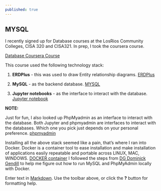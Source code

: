 ```yaml
---
published: true
---
```

## MYSQL

I recently signed up for Database courses at the LosRios Community Colleges, CISA 320 and CISA321.
In prep, I took the coursera course.

[Database Coursera Course](https://www.coursera.org/learn/analytics-mysql/lecture/wev1k/how-to-use-your-jupyter-account "Database Course")

This course used the following technology stack:

1. **ERDPlus** - this was used to draw Entity relationship diagrams. 
[ERDPlus](https://erdplus.com/standalone "ERDPlus")

2. **MySQL** - as the backend database.
[MYSQL](https://hub.docker.com/_/mysql "mysql")

3. **Jupyter notebooks** - as the interface to interact with the database.
[Jupyter notebook](https://jupyter-docker-stacks.readthedocs.io/en/latest/using/selecting.html "JUPYTER NOTEBOOK")


**NOTE:**

Just for fun, I also looked up PhpMyadmin as an interface to interact with the database. Both Jupyter and phpmyadmin are interfaces to interact with the databases. Which one you pick just depends on your personal preference. 
[phpmyadmin](https://hub.docker.com/r/phpmyadmin/phpmyadmin/ "phpmyadmin interface")


Installing all the above stack seemed like a pain, that’s where I ran into Docker. Docker is a container tool to ease installation and make installation of applications easily repeatable and portable across LINUX, MAC, WINDOWS.
[DOCKER container](https://www.docker.com/ "docker container")
I followed the steps from [DG Dominick Gendill](https://www.dgendill.com/posts/programming/2016-07-03-docker-mysql-notes.html  "DG Dominick Gendill") to help me figure out how to run MySQL and PhpMyAdmin locally with Docker.


Enter text in [Markdown](http://daringfireball.net/projects/markdown/). Use the toolbar above, or click the **?** button for formatting help.
